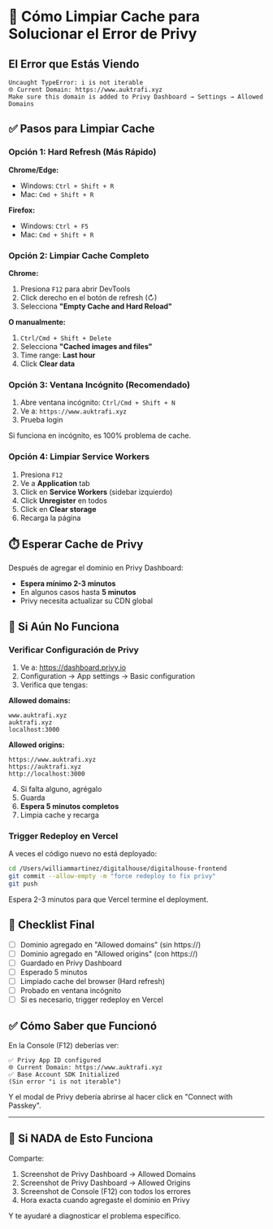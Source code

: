 # 🧹 Cómo Limpiar Cache para Solucionar el Error de Privy

## El Error que Estás Viendo

```
Uncaught TypeError: i is not iterable
🌐 Current Domain: https://www.auktrafi.xyz
Make sure this domain is added to Privy Dashboard → Settings → Allowed Domains
```

## ✅ Pasos para Limpiar Cache

### Opción 1: Hard Refresh (Más Rápido)

**Chrome/Edge:**
- Windows: `Ctrl + Shift + R`
- Mac: `Cmd + Shift + R`

**Firefox:**
- Windows: `Ctrl + F5`
- Mac: `Cmd + Shift + R`

### Opción 2: Limpiar Cache Completo

**Chrome:**
1. Presiona `F12` para abrir DevTools
2. Click derecho en el botón de refresh (↻)
3. Selecciona **"Empty Cache and Hard Reload"**

**O manualmente:**
1. `Ctrl/Cmd + Shift + Delete`
2. Selecciona **"Cached images and files"**
3. Time range: **Last hour**
4. Click **Clear data**

### Opción 3: Ventana Incógnito (Recomendado)

1. Abre ventana incógnito: `Ctrl/Cmd + Shift + N`
2. Ve a: `https://www.auktrafi.xyz`
3. Prueba login

Si funciona en incógnito, es 100% problema de cache.

### Opción 4: Limpiar Service Workers

1. Presiona `F12`
2. Ve a **Application** tab
3. Click en **Service Workers** (sidebar izquierdo)
4. Click **Unregister** en todos
5. Click en **Clear storage**
6. Recarga la página

## ⏱️ Esperar Cache de Privy

Después de agregar el dominio en Privy Dashboard:
- **Espera mínimo 2-3 minutos**
- En algunos casos hasta **5 minutos**
- Privy necesita actualizar su CDN global

## 🔄 Si Aún No Funciona

### Verificar Configuración de Privy

1. Ve a: https://dashboard.privy.io
2. Configuration → App settings → Basic configuration
3. Verifica que tengas:

**Allowed domains:**
```
www.auktrafi.xyz
auktrafi.xyz
localhost:3000
```

**Allowed origins:**
```
https://www.auktrafi.xyz
https://auktrafi.xyz
http://localhost:3000
```

4. Si falta alguno, agrégalo
5. Guarda
6. **Espera 5 minutos completos**
7. Limpia cache y recarga

### Trigger Redeploy en Vercel

A veces el código nuevo no está deployado:

```bash
cd /Users/williammartinez/digitalhouse/digitalhouse-frontend
git commit --allow-empty -m "force redeploy to fix privy"
git push
```

Espera 2-3 minutos para que Vercel termine el deployment.

## 🎯 Checklist Final

- [ ] Dominio agregado en "Allowed domains" (sin https://)
- [ ] Dominio agregado en "Allowed origins" (con https://)
- [ ] Guardado en Privy Dashboard
- [ ] Esperado 5 minutos
- [ ] Limpiado cache del browser (Hard refresh)
- [ ] Probado en ventana incógnito
- [ ] Si es necesario, trigger redeploy en Vercel

## ✅ Cómo Saber que Funcionó

En la Console (F12) deberías ver:
```
✅ Privy App ID configured
🌐 Current Domain: https://www.auktrafi.xyz
✅ Base Account SDK Initialized
(Sin error "i is not iterable")
```

Y el modal de Privy debería abrirse al hacer click en "Connect with Passkey".

---

## 🚨 Si NADA de Esto Funciona

Comparte:
1. Screenshot de Privy Dashboard → Allowed Domains
2. Screenshot de Privy Dashboard → Allowed Origins
3. Screenshot de Console (F12) con todos los errores
4. Hora exacta cuando agregaste el dominio en Privy

Y te ayudaré a diagnosticar el problema específico.

